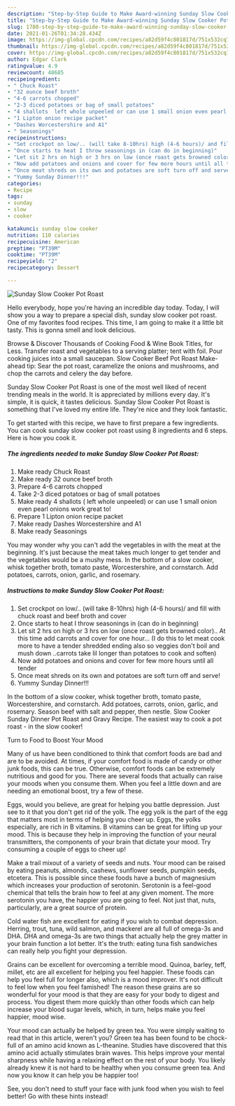 ```yaml
---
description: "Step-by-Step Guide to Make Award-winning Sunday Slow Cooker Pot Roast"
title: "Step-by-Step Guide to Make Award-winning Sunday Slow Cooker Pot Roast"
slug: 1780-step-by-step-guide-to-make-award-winning-sunday-slow-cooker-pot-roast
date: 2021-01-26T01:34:28.434Z
image: https://img-global.cpcdn.com/recipes/a82d59f4c801817d/751x532cq70/sunday-slow-cooker-pot-roast-recipe-main-photo.jpg
thumbnail: https://img-global.cpcdn.com/recipes/a82d59f4c801817d/751x532cq70/sunday-slow-cooker-pot-roast-recipe-main-photo.jpg
cover: https://img-global.cpcdn.com/recipes/a82d59f4c801817d/751x532cq70/sunday-slow-cooker-pot-roast-recipe-main-photo.jpg
author: Edgar Clark
ratingvalue: 4.9
reviewcount: 48685
recipeingredient:
- " Chuck Roast"
- "32 ounce beef broth"
- "4-6 carrots chopped"
- "2-3 diced potatoes or bag of small potatoes"
- "4 shallots  left whole unpeeled or can use 1 small onion even pearl onions work great to"
- "1 Lipton onion recipe packet"
- "Dashes Worcestershire and A1"
- " Seasonings"
recipeinstructions:
- "Set crockpot on low/.. (will take 8-10hrs) high (4-6 hours)/ and fill with chuck roast and beef broth and cover"
- "Once starts to heat I throw seasonings in (can do in beginning)"
- "Let sit 2 hrs on high or 3 hrs on low (once roast gets browned color).. At this time add carrots and cover for one hour... (I do this to let meat cook more to have a tender shredded ending also so veggies don&#39;t boil and mush down ..carrots take lil longer than potatoes to cook and soften)"
- "Now add potatoes and onions and cover for few more hours until all tender"
- "Once meat shreds on its own and potatoes are soft turn off and serve!"
- "Yummy Sunday Dinner!!!"
categories:
- Recipe
tags:
- sunday
- slow
- cooker

katakunci: sunday slow cooker 
nutrition: 110 calories
recipecuisine: American
preptime: "PT39M"
cooktime: "PT39M"
recipeyield: "2"
recipecategory: Dessert

---
```



![Sunday Slow Cooker Pot Roast](https://img-global.cpcdn.com/recipes/a82d59f4c801817d/751x532cq70/sunday-slow-cooker-pot-roast-recipe-main-photo.jpg)

Hello everybody, hope you're having an incredible day today. Today, I will show you a way to prepare a special dish, sunday slow cooker pot roast. One of my favorites food recipes. This time, I am going to make it a little bit tasty. This is gonna smell and look delicious.

Browse &amp; Discover Thousands of Cooking Food &amp; Wine Book Titles, for Less. Transfer roast and vegetables to a serving platter; tent with foil. Pour cooking juices into a small saucepan. Slow Cooker Beef Pot Roast Make-ahead tip: Sear the pot roast, caramelize the onions and mushrooms, and chop the carrots and celery the day before.

Sunday Slow Cooker Pot Roast is one of the most well liked of recent trending meals in the world. It is appreciated by millions every day. It's simple, it is quick, it tastes delicious. Sunday Slow Cooker Pot Roast is something that I've loved my entire life. They're nice and they look fantastic.


To get started with this recipe, we have to first prepare a few ingredients. You can cook sunday slow cooker pot roast using 8 ingredients and 6 steps. Here is how you cook it.

<!--inarticleads1-->

##### The ingredients needed to make Sunday Slow Cooker Pot Roast:

1. Make ready  Chuck Roast
1. Make ready 32 ounce beef broth
1. Prepare 4-6 carrots chopped
1. Take 2-3 diced potatoes or bag of small potatoes
1. Make ready 4 shallots ( left whole unpeeled) or can use 1 small onion even pearl onions work great to!
1. Prepare 1 Lipton onion recipe packet
1. Make ready Dashes Worcestershire and A1
1. Make ready  Seasonings


You may wonder why you can&#39;t add the vegetables in with the meat at the beginning. It&#39;s just because the meat takes much longer to get tender and the vegetables would be a mushy mess. In the bottom of a slow cooker, whisk together broth, tomato paste, Worcestershire, and cornstarch. Add potatoes, carrots, onion, garlic, and rosemary. 

<!--inarticleads2-->

##### Instructions to make Sunday Slow Cooker Pot Roast:

1. Set crockpot on low/.. (will take 8-10hrs) high (4-6 hours)/ and fill with chuck roast and beef broth and cover
1. Once starts to heat I throw seasonings in (can do in beginning)
1. Let sit 2 hrs on high or 3 hrs on low (once roast gets browned color).. At this time add carrots and cover for one hour... (I do this to let meat cook more to have a tender shredded ending also so veggies don&#39;t boil and mush down ..carrots take lil longer than potatoes to cook and soften)
1. Now add potatoes and onions and cover for few more hours until all tender
1. Once meat shreds on its own and potatoes are soft turn off and serve!
1. Yummy Sunday Dinner!!!


In the bottom of a slow cooker, whisk together broth, tomato paste, Worcestershire, and cornstarch. Add potatoes, carrots, onion, garlic, and rosemary. Season beef with salt and pepper, then nestle. Slow Cooker Sunday Dinner Pot Roast and Gravy Recipe. The easiest way to cook a pot roast - in the slow cooker! 

Turn to Food to Boost Your Mood


Many of us have been conditioned to think that comfort foods are bad and are to be avoided. At times, if your comfort food is made of candy or other junk foods, this can be true. Otherwise, comfort foods can be extremely nutritious and good for you. There are several foods that actually can raise your moods when you consume them. When you feel a little down and are needing an emotional boost, try a few of these.

Eggs, would you believe, are great for helping you battle depression. Just see to it that you don't get rid of the yolk. The egg yolk is the part of the egg that matters most in terms of helping you cheer up. Eggs, the yolks especially, are rich in B vitamins. B vitamins can be great for lifting up your mood. This is because they help in improving the function of your neural transmitters, the components of your brain that dictate your mood. Try consuming a couple of eggs to cheer up!

Make a trail mixout of a variety of seeds and nuts. Your mood can be raised by eating peanuts, almonds, cashews, sunflower seeds, pumpkin seeds, etcetera. This is possible since these foods have a bunch of magnesium which increases your production of serotonin. Serotonin is a feel-good chemical that tells the brain how to feel at any given moment. The more serotonin you have, the happier you are going to feel. Not just that, nuts, particularly, are a great source of protein.

Cold water fish are excellent for eating if you wish to combat depression. Herring, trout, tuna, wild salmon, and mackerel are all full of omega-3s and DHA. DHA and omega-3s are two things that actually help the grey matter in your brain function a lot better. It's the truth: eating tuna fish sandwiches can really help you fight your depression. 

Grains can be excellent for overcoming a terrible mood. Quinoa, barley, teff, millet, etc are all excellent for helping you feel happier. These foods can help you feel full for longer also, which is a mood improver. It's not difficult to feel low when you feel famished! The reason these grains are so wonderful for your mood is that they are easy for your body to digest and process. You digest them more quickly than other foods which can help increase your blood sugar levels, which, in turn, helps make you feel happier, mood wise.

Your mood can actually be helped by green tea. You were simply waiting to read that in this article, weren't you? Green tea has been found to be chock-full of an amino acid known as L-theanine. Studies have discovered that this amino acid actually stimulates brain waves. This helps improve your mental sharpness while having a relaxing effect on the rest of your body. You likely already knew it is not hard to be healthy when you consume green tea. And now you know it can help you be happier too!

See, you don't need to stuff your face with junk food when you wish to feel better! Go  with  these hints  instead!

